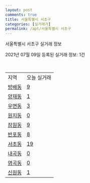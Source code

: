 ```yaml
---
layout: post
comments: true
title: 서울특별시 서초구
categories: [실거래가]
permalink: /apt/서울특별시 서초구
---
```


서울특별시 서초구 실거래 정보

2021년 07월 09일 등록된 실거래 정보: 1건

<script type="text/javascript">
  google.charts.load('current', {'packages':['corechart']});
  google.charts.setOnLoadCallback(drawChart);

  function drawChart() {
    var data = google.visualization.arrayToDataTable([['거래일', '매매', '전월세', '전매'], ['20-07', 291, 982, 1], ['20-08', 294, 970, 1], ['20-09', 206, 830, 0], ['20-10', 238, 1017, 1], ['20-11', 333, 1106, 0], ['20-12', 455, 1219, 1], ['21-01', 290, 934, 1], ['21-02', 206, 797, 1], ['21-03', 212, 955, 0], ['21-04', 211, 734, 0], ['21-05', 273, 866, 3], ['21-06', 108, 540, 0], ['21-07', 2, 58, 0]]);

    var options = {
      title: '최근 유형별 거래량 추이',
      legend: { position: 'bottom' }
    };

    var chart = new google.visualization.LineChart(document.getElementById('columnchart_material'));
    chart.draw(data, (options));
  }
</script>

<div id="columnchart_material" style="width: 95%; margin-left: -35px"></div>
<br>
<table class="sortable">
  <tr>
    <td>지역</td>
    <td>오늘 실거래</td>
  </tr>

  
  <tr class="item">
    <td><a href="서울특별시 서초구 방배동">방배동</a></td>
    <td><a href="서울특별시 서초구 방배동">9</a></td>
  </tr>
    

  <tr class="item">
    <td><a href="서울특별시 서초구 양재동">양재동</a></td>
    <td><a href="서울특별시 서초구 양재동">1</a></td>
  </tr>
    

  <tr class="item">
    <td><a href="서울특별시 서초구 우면동">우면동</a></td>
    <td><a href="서울특별시 서초구 우면동">3</a></td>
  </tr>
    

  <tr class="item">
    <td><a href="서울특별시 서초구 원지동">원지동</a></td>
    <td><a href="서울특별시 서초구 원지동">0</a></td>
  </tr>
    

  <tr class="item">
    <td><a href="서울특별시 서초구 잠원동">잠원동</a></td>
    <td><a href="서울특별시 서초구 잠원동">9</a></td>
  </tr>
    

  <tr class="item">
    <td><a href="서울특별시 서초구 반포동">반포동</a></td>
    <td><a href="서울특별시 서초구 반포동">8</a></td>
  </tr>
    

  <tr class="item">
    <td><a href="서울특별시 서초구 서초동">서초동</a></td>
    <td><a href="서울특별시 서초구 서초동">19</a></td>
  </tr>
    

  <tr class="item">
    <td><a href="서울특별시 서초구 내곡동">내곡동</a></td>
    <td><a href="서울특별시 서초구 내곡동">0</a></td>
  </tr>
    

  <tr class="item">
    <td><a href="서울특별시 서초구 염곡동">염곡동</a></td>
    <td><a href="서울특별시 서초구 염곡동">0</a></td>
  </tr>
    

  <tr class="item">
    <td><a href="서울특별시 서초구 신원동">신원동</a></td>
    <td><a href="서울특별시 서초구 신원동">1</a></td>
  </tr>
    


</table>


    